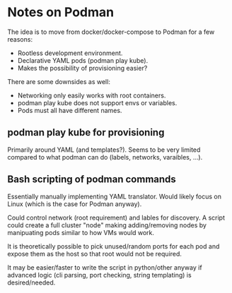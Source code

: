# Notes on Podman
The idea is to move from docker/docker-compose to Podman for a few reasons:

  * Rootless development environment.
  * Declarative YAML pods (podman play kube).
  * Makes the possibility of provisioning easier?

There are some downsides as well:

  * Networking only easily works with root containers.
  * podman play kube does not support envs or variables.
  * Pods must all have different names.


## podman play kube for provisioning
Primarily around YAML (and templates?).
Seems to be very limited compared to what podman can do (labels, networks, varaibles, ...).


## Bash scripting of podman commands
Essentially manually implementing YAML translator.
Would likely focus on Linux (which is the case for Podman anyway).

Could control network (root requirement) and lables for discovery.
A script could create a full cluster "node" making adding/removing nodes
by manipuating pods similar to how VMs would work.

It is theoretically possible to pick unused/random ports for each pod and
expose them as the host so that root would not be required.

It may be easier/faster to write the script in python/other anyway if
advanced logic (cli parsing, port checking, string templating) is desired/needed.

